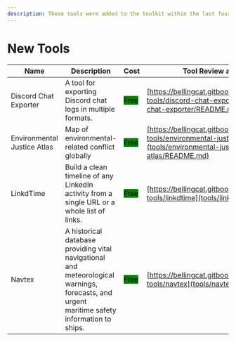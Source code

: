 ```yaml
---
description: These tools were added to the toolkit within the last four weeks.
---
```

# New Tools


| Name | Description | Cost | Tool Review and Guide |
| --- | --- | --- | --- |
| Discord Chat Exporter | A tool for exporting Discord chat logs in multiple formats. | <mark style="background-color:green;">Free</mark> | [https://bellingcat.gitbook.io/toolkit/more/all-tools/discord-chat-exporter](tools/discord-chat-exporter/README.md) |
| Environmental Justice Atlas | Map of environmental-related conflict globally | <mark style="background-color:green;">Free</mark> | [https://bellingcat.gitbook.io/toolkit/more/all-tools/environmental-justice-atlas](tools/environmental-justice-atlas/README.md) |
| LinkdTime | Build a clean timeline of any LinkedIn activity from a single URL or a whole list of links. | <mark style="background-color:green;">Free</mark> | [https://bellingcat.gitbook.io/toolkit/more/all-tools/linkdtime](tools/linkdtime/README.md) |
| Navtex | A historical database providing vital navigational and meteorological warnings, forecasts, and urgent maritime safety information to ships. | <mark style="background-color:green;">Free</mark> | [https://bellingcat.gitbook.io/toolkit/more/all-tools/navtex](tools/navtex/README.md) |